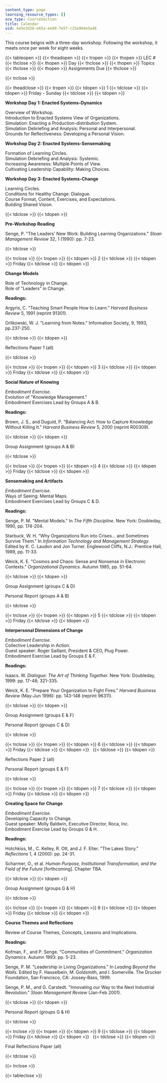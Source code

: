 ```yaml
---
content_type: page
learning_resource_types: []
ocw_type: CourseSection
title: Calendar
uid: 4a5e3d26-e65a-ee99-7e5f-c15e964e5a46
---
```


This course beigns with a three-day workshop. Following the workshop, it meets once per week for eight weeks.

{{< tableopen >}}
{{< theadopen >}}
{{< tropen >}}
{{< thopen >}}
LEC #
{{< thclose >}}
{{< thopen >}}
Day
{{< thclose >}}
{{< thopen >}}
Topics
{{< thclose >}}
{{< thopen >}}
Assignments Due
{{< thclose >}}

{{< trclose >}}

{{< theadclose >}}
{{< tropen >}}
{{< tdopen >}}
1
{{< tdclose >}}
{{< tdopen >}}
Friday - Sunday
{{< tdclose >}}
{{< tdopen >}}


**Workshop Day 1: Enacted Systems-Dynamics**

Overview of Workshop.  
Introduction to Enacted Systems View of Organizations.  
Simulation: Enacting a Production-distribution System.  
Simulation Debriefing and Analysis: Personal and Interpersonal.  
Grounds for Reflectiveness: Developing a Personal Vision.

**Workshop Day 2: Enacted Systems-Sensemaking**

Formation of Learning Circles.  
Simulation Debriefing and Analysis: Systemic.  
Increasing Awareness: Multiple Points of View.  
Cultivating Leadership Capability: Making Choices.

**Workshop Day 3: Enacted Systems-Change**

Learning Circles.  
Conditions for Healthy Change: Dialogue.  
Course Format, Content, Exercises, and Expectations.  
Building Shared Vision.


{{< tdclose >}}
{{< tdopen >}}


**Pre-Workshop Reading**

Senge, P. "The Leaders' New Work: Building Learning Organizations." _Sloan Management Review_ 32, 1 (1990): pp. 7-23.


{{< tdclose >}}

{{< trclose >}}
{{< tropen >}}
{{< tdopen >}}
2
{{< tdclose >}}
{{< tdopen >}}
Friday
{{< tdclose >}}
{{< tdopen >}}


**Change Models**

Role of Technology in Change.  
Role of "Leaders" in Change.

**Readings:**

Argyris, C. "Teaching Smart People How to Learn." _Harvard Business Review_ 5, 1991 (reprint 91301).

Orlikowski, W. J. "Learning from Notes." Information Society, 9, 1993, pp.237-250.


{{< tdclose >}}
{{< tdopen >}}


Reflections Paper 1 (all)


{{< tdclose >}}

{{< trclose >}}
{{< tropen >}}
{{< tdopen >}}
3
{{< tdclose >}}
{{< tdopen >}}
Friday
{{< tdclose >}}
{{< tdopen >}}


**Social Nature of Knowing**

_Embodiment Exercise._  
Evolution of "Knowledge Management."  
Embodiment Exercises Lead by Groups A & B.

**Readings:**

Brown, J. S., and Duguid, P. "Balancing Act: How to Capture Knowledge Without Killing It." _Harvard Business Review_ 5, 2000 (reprint R00309).


{{< tdclose >}}
{{< tdopen >}}


Group Assignment (groups A & B)


{{< tdclose >}}

{{< trclose >}}
{{< tropen >}}
{{< tdopen >}}
4
{{< tdclose >}}
{{< tdopen >}}
Friday
{{< tdclose >}}
{{< tdopen >}}


**Sensemaking and Artifacts**

_Embodiment Exercise._  
Ways of Seeing: Mental Maps.  
Embodiment Exercises Lead by Groups C & D.

**Readings:**

Senge, P. M. "Mental Models." In _The Fifth Discipline_. New York: Doubleday, 1990, pp. 174-204.

Starbuck, W. H. "Why Organizations Run into Crises... and Sometimes Survive Them." In _Information Technology and Management Strategy_. Edited by K. C. Laudon and Jon Turner. Englewood Cliffs, N.J.: Prentice Hall, 1989, pp. 11-33.

Weick, K. E. "Cosmos and Chaos: Sense and Nonsense in Electronic Contexts." _Organizational Dynamics_. Autumn 1985, pp. 51-64.


{{< tdclose >}}
{{< tdopen >}}


Group Assignment (groups C & D)

Personal Report (groups A & B)


{{< tdclose >}}

{{< trclose >}}
{{< tropen >}}
{{< tdopen >}}
5
{{< tdclose >}}
{{< tdopen >}}
Friday
{{< tdclose >}}
{{< tdopen >}}


**Interpersonal Dimensions of Change**

_Embodiment Exercise._  
Collective Leadership in Action.  
Guest speaker: Roger Saillant, President & CEO, Plug Power.  
Embodiment Exercise Lead by Groups E & F.

**Readings:**

Isaacs. W. _Dialogue: The Art of Thinking Together._ New York: Doubleday, 1999: pp. 17-48; 321-335.

Weick, K. E. "Prepare Your Organization to Fight Fires." _Harvard Business Review_ (May-Jun 1996): pp. 143-148 (reprint 96311).


{{< tdclose >}}
{{< tdopen >}}


Group Assignment (groups E & F)

Personal Report (groups C & D)


{{< tdclose >}}

{{< trclose >}}
{{< tropen >}}
{{< tdopen >}}
6
{{< tdclose >}}
{{< tdopen >}}
Friday
{{< tdclose >}}
{{< tdopen >}}
 
{{< tdclose >}}
{{< tdopen >}}


Reflections Paper 2 (all)

Personal Report (groups E & F)


{{< tdclose >}}

{{< trclose >}}
{{< tropen >}}
{{< tdopen >}}
7
{{< tdclose >}}
{{< tdopen >}}
Friday
{{< tdclose >}}
{{< tdopen >}}


**Creating Space for Change**

_Embodiment Exercise._  
Developing Capacity to Change.  
Guest speaker: Molly Baldwin, Executive Director, Roca, Inc.  
Embodiment Exercise Lead by Groups G & H.

**Readings:**

Hotchkiss, M., C. Kelley, R. Ott, and J. F. Elter. "The Lakes Story." _Reflections_ 1, 4 (2000): pp. 24-31.

Scharmer, O., et al. _Human Purpose, Institutional Transformation, and the Field of the Future_ \[forthcoming\]. Chapter TBA.


{{< tdclose >}}
{{< tdopen >}}


Group Assignment (groups G & H)


{{< tdclose >}}

{{< trclose >}}
{{< tropen >}}
{{< tdopen >}}
8
{{< tdclose >}}
{{< tdopen >}}
Friday
{{< tdclose >}}
{{< tdopen >}}


**Course Themes and Reflections**

Review of Course Themes, Concepts, Lessons and Implications.

**Readings:**

Kofman, F., and P. Senge. "Communities of Commitment." _Organization Dynamics_. Autumn 1993: pp. 5-23.

Senge, P. M. "Leadership in Living Organizations." In _Leading Beyond the Walls_. Edited by F. Hasselbein, M. Goldsmith, and I. Somerville. The Drucker Foundation, San Francisco, CA: Jossey-Bass, 1999.

Senge, P. M., and G. Carstedt. "Innovating our Way to the Next Industrial Revolution." _Sloan Management Review_ (Jan-Feb 2001).


{{< tdclose >}}
{{< tdopen >}}


Personal Report (groups G & H)


{{< tdclose >}}

{{< trclose >}}
{{< tropen >}}
{{< tdopen >}}
9
{{< tdclose >}}
{{< tdopen >}}
Friday
{{< tdclose >}}
{{< tdopen >}}
 
{{< tdclose >}}
{{< tdopen >}}


Final Reflections Paper (all)


{{< tdclose >}}

{{< trclose >}}

{{< tableclose >}}